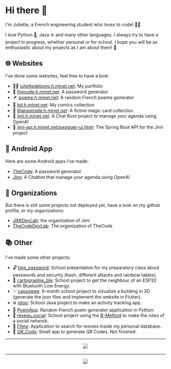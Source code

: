 # Hi there 👋

I'm Juliette, a French engineering student who loves to code! 👩‍💻

I love Python 🐍, Java ☕️ and many other languages. I always try to have a project in progress, whether personal or for school. I hope you will be as enthusiastic about my projects as I am about them! 🤩

## 🌐 Websites

I've done some websites, feel free to have a look:
- 🙋‍♀️ [juliettedebono.h.minet.net](http://juliettedebono.h.minet.net): My portfolio 
  <a href="https://github.com/juliette39/portfolio_website">
    <img src="images/github_white.png" alt="logo github" width="15" height="15"/>
  </a>
- 🔐 [thecode.h.minet.net](http://juliettedebono.h.minet.net): A password generator
  <a href="https://github.com/TheCodeDevLab/thecode_website">
    <img src="images/github_white.png" alt="logo github" width="15" height="15"/>
  </a>
- 🪶 [poeme.h.minet.net](http://juliettedebono.h.minet.net): A random French poeme generator 
  <a href="https://github.com/juliette39/poeme_website">
    <img src="images/github_white.png" alt="logo github" width="15" height="15"/>
  </a>
- 💬 [bd.h.minet.net](http://juliettedebono.h.minet.net): My comics collection
- 🧙 [lilianastrade.h.minet.net](http://lilianastrade.h.minet.net): A fictive magic card collection 
  <a href="https://github.com/juliette39/lilianastrade">
    <img src="images/github_white.png" alt="logo github" width="15" height="15"/>
  </a>
- 🤖 [jimi.h.minet.net](http://jimi.h.minet.net/#/home): A Chat Boot project to manage your agenda using OpenAI 
  <a href="https://github.com/JIMIDevLab/jimi_app">
    <img src="images/github_white.png" alt="logo github" width="15" height="15"/>
  </a>
- 📠 [jimi-api.h.minet.net/swagger-ui.html](http://jimi-api.h.minet.net/swagger-ui.html): The Spring Boot API for the Jimi project 
  <a href="https://github.com/JIMIDevLab/jimi_api">
    <img src="images/github_white.png" alt="logo github" width="15" height="15"/>
  </a>

## 📱 Android App

Here are some Android apps I've made:
- [TheCode](https://play.google.com/store/apps/details?id=fr.juliette.thecode): A password generator 
  <a href="[https://github.com/JIMIDevLab/jimi_api](https://github.com/TheCodeDevLab/TheCode_Android)">
    <img src="images/github_white.png" alt="logo github" width="15" height="15"/>
  </a>
- [Jimi](https://play.google.com/store/apps/details?id=fr.tsp.jimithechatbot): A Chatbot that manage your agenda using OpenAI 
  <a href="https://github.com/JIMIDevLab/jimi_app">
    <img src="images/github_white.png" alt="logo github" width="15" height="15"/>
  </a>

## 📌 Organizations

But there is still some projects not deployed yet, have a look on my github profile, or my organizations:
- [JIMIDevLab](https://github.com/JIMIDevLab): the organization of Jimi
- [TheCodeDevLab](https://github.com/TheCodeDevLab): The organization of TheCode

## 📚 Other

I've made some other projects:
- 🔓 [tipe_password](https://github.com/juliette39/tipe_password): School presentation for my preparatory class about passwords and security (hash, different attacks and rainbow tables).
- 🛜 [cartographie_ble](https://github.com/juliette39/cartographie_ble): School project to get the neighbour of an ESP32 with Bluetooth Low Energy.
- ✨ [cassiopee](https://github.com/juliette39/cassiopee): 6-month school project to vizualize a building in 3D (generate the json files and implement the website in Flutter).
- ❄️ [igloo](https://github.com/juliette39/igloo): School Java project to make an activity tracking app.
- 📝 [PoemApp](https://github.com/juliette39/PoemApp): Random French poem generator application in Python.
- 📣 [reseau_social](https://github.com/juliette39/reseau_social): School project using the [B-Method](https://en.wikipedia.org/wiki/B-Method) to make the rules of a social network.
- 🎥 [Films](https://github.com/juliette39/Films): Application to search for movies inside my personal database.
- 📸 [QR_Code](https://github.com/juliette39/QR_Code): Small app to generate QR Codes. Not finished.

---
<div align="center">
<picture>
  <source
    srcset="https://github-readme-stats.vercel.app/api?username=juliette39&show_icons=true&number_format=long&count_private=true&hide_rank=true&hide=contribs&theme=dark"
    media="(prefers-color-scheme: dark)"
  />
  <source
    srcset="https://github-readme-stats.vercel.app/api?username=juliette39&show_icons=true&number_format=long&count_private=true&hide_rank=true&hide=contribs"
    media="(prefers-color-scheme: light), (prefers-color-scheme: no-preference)"
  />
  <img src="https://github-readme-stats.vercel.app/api?username=juliette39&show_icons=true&number_format=long&count_private=true&hide_rank=true&hide=contribs" />
</picture>
</div>

---

<div align="center">
<picture>
  <source
    srcset="https://github-readme-stats.vercel.app/api/top-langs?username=juliette39&langs_count=10&layout=compact&theme=dark"
    media="(prefers-color-scheme: dark)"
  />
  <source
    srcset="https://github-readme-stats.vercel.app/api/top-langs?username=juliette39&langs_count=10&layout=compact"
    media="(prefers-color-scheme: light), (prefers-color-scheme: no-preference)"
  />
  <img src="https://github-readme-stats.vercel.app/api/top-langs?username=juliette39&langs_count=10&layout=compact" />
</picture>
</div>


<!--
**juliette39/juliette39** is a ✨ _special_ ✨ repository because its `README.md` (this file) appears on your GitHub profile.

Here are some ideas to get you started:

- 🔭 I’m currently working on ...
- 🌱 I’m currently learning ...
- 👯 I’m looking to collaborate on ...
- 🤔 I’m looking for help with ...
- 💬 Ask me about ...
- 📫 How to reach me: ...
- 😄 Pronouns: ...
- ⚡ Fun fact: ...
-->
